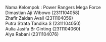 Nama Kelompok : Power Rangers Mega Force  
Dimastian Aji Wibowo  (2311104058)  
Zhafir Zaidan Avail  (2311104059)  
Putra Strata Tandika S  (2311104050)  
Aulia Jasifa Br Ginting  (2311104060)   
Alya Rabani  (2311104076)
